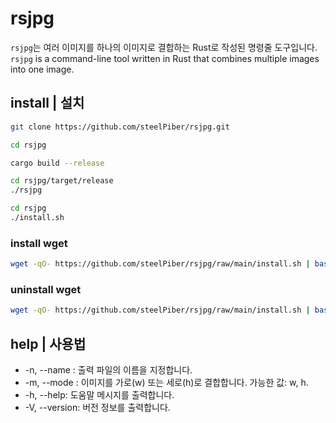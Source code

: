 # rsjpg
`rsjpg`는 여러 이미지를 하나의 이미지로 결합하는 Rust로 작성된 명령줄 도구입니다.
`rsjpg` is a command-line tool written in Rust that combines multiple images into one image.
## install  | 설치 

```sh
git clone https://github.com/steelPiber/rsjpg.git

cd rsjpg

cargo build --release

cd rsjpg/target/release
./rsjpg
```

```sh
cd rsjpg
./install.sh
```
### install wget
```sh
wget -qO- https://github.com/steelPiber/rsjpg/raw/main/install.sh | bash -s install
```
### uninstall wget
```sh
wget -qO- https://github.com/steelPiber/rsjpg/raw/main/install.sh | bash -s uninstall
```
## help | 사용법
  * -n, --name <OUTPUT>: 출력 파일의 이름을 지정합니다.
  * -m, --mode <MODE>: 이미지를 가로(w) 또는 세로(h)로 결합합니다. 가능한 값: w, h.
  * -h, --help: 도움말 메시지를 출력합니다.
  * -V, --version: 버전 정보를 출력합니다.
